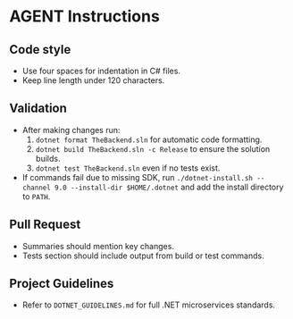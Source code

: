 # AGENT Instructions

## Code style
- Use four spaces for indentation in C# files.
- Keep line length under 120 characters.

## Validation
- After making changes run:
  1. `dotnet format TheBackend.sln` for automatic code formatting.
  2. `dotnet build TheBackend.sln -c Release` to ensure the solution builds.
  3. `dotnet test TheBackend.sln` even if no tests exist.
- If commands fail due to missing SDK, run `./dotnet-install.sh --channel 9.0 --install-dir $HOME/.dotnet` and add the install directory to `PATH`.

## Pull Request
- Summaries should mention key changes.
- Tests section should include output from build or test commands.

## Project Guidelines
- Refer to `DOTNET_GUIDELINES.md` for full .NET microservices standards.
